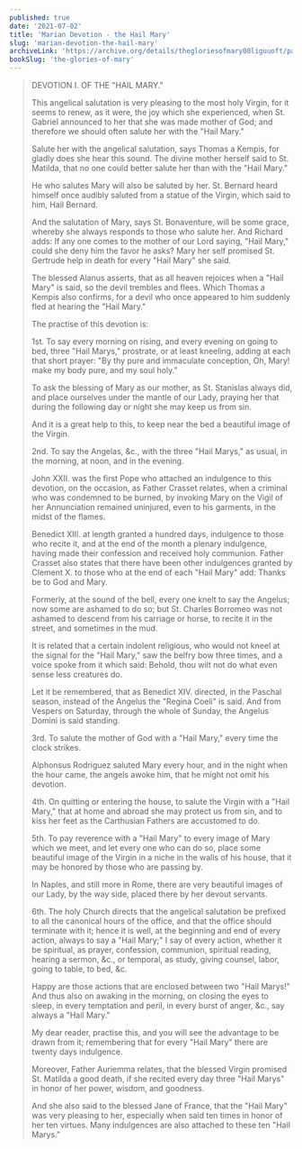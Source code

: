 ```yaml
---
published: true
date: '2021-07-02'
title: 'Marian Devotion - the Hail Mary'
slug: 'marian-devotion-the-hail-mary'
archiveLink: 'https://archive.org/details/thegloriesofmary00liguuoft/page/646?view=theater'
bookSlug: 'the-glories-of-mary'
---
```


> DEVOTION I. OF THE "HAIL MARY."
>
> This angelical salutation is very pleasing to the most holy Virgin, for it seems to renew, as it were, the joy which she experienced, when St. Gabriel announced to her that she was made mother of God; and therefore we should often salute her with the "Hail Mary."
>
> Salute her with the angelical salutation, says Thomas a Kempis, for gladly does she hear this sound. The divine mother herself said to St. Matilda, that no one could better salute her than with the "Hail Mary."
>
> He who salutes Mary will also be saluted by her. St. Bernard heard himself once audibly saluted from a statue of the Virgin, which said to him, Hail Bernard.
>
> And the salutation of Mary, says St. Bonaventure, will be some grace, whereby she always responds to those who salute her. And Richard adds: If any one comes to the mother of our Lord saying, "Hail Mary," could she deny him the favor he asks? Mary her self promised St. Gertrude help in death for every "Hail Mary" she said.
>
> The blessed Alanus asserts, that as all heaven rejoices when a "Hail Mary" is said, so the devil trembles and flees. Which Thomas a Kempis also confirms, for a devil who once appeared to him suddenly fled at hearing the "Hail Mary."
>
> The practise of this devotion is:
>
> 1st. To say every morning on rising, and every evening on going to bed, three "Hail Marys," prostrate, or at least kneeling, adding at each that short prayer: "By thy pure and immaculate conception, Oh, Mary! make my body pure, and my soul holy."
>
> To ask the blessing of Mary as our mother, as St. Stanislas always did, and place ourselves under the mantle of our Lady, praying her that during the following day or night she may keep us from sin.
>
> And it is a great help to this, to keep near the bed a beautiful image of the Virgin.
>
> 2nd. To say the Angelas, &c., with the three "Hail Marys," as usual, in the morning, at noon, and in the evening.
>
> John XXII. was the first Pope who attached an indulgence to this devotion, on the occasion, as Father Crasset relates, when a criminal who was condemned to be burned, by invoking Mary on the Vigil of her Annunciation remained uninjured, even to his garments, in the midst of the flames.
>
> Benedict XIII. at length granted a hundred days, indulgence to those who recite it, and at the end of the month a plenary indulgence, having made their confession and received holy communion. Father Crasset also states that there have been other indulgences granted by Clement X. to those who at the end of each "Hail Mary" add: Thanks be to God and Mary.
>
> Formerly, at the sound of the bell, every one knelt to say the Angelus; now some are ashamed to do so; but St. Charles Borromeo was not ashamed to descend from his carriage or horse, to recite it in the street, and sometimes in the mud.
>
> It is related that a certain indolent religious, who would not kneel at the signal for the "Hail Mary," saw the belfry bow three times, and a voice spoke from it which said: Behold, thou wilt not do what even sense less creatures do.
>
> Let it be remembered, that as Benedict XIV. directed, in the Paschal season, instead of the Angelus the "Regina Coeli" is said. And from Vespers on Saturday, through the whole of Sunday, the Angelus Domini is said standing.
>
> 3rd. To salute the mother of God with a "Hail Mary," every time the clock strikes.
>
> Alphonsus Rodriguez saluted Mary every hour, and in the night when the hour came, the angels awoke him, that he might not omit his devotion.
>
> 4th. On quitting or entering the house, to salute the Virgin with a "Hail Mary," that at home and abroad she may protect us from sin, and to kiss her feet as the Carthusian Fathers are accustomed to do.
>
> 5th. To pay reverence with a "Hail Mary" to every image of Mary which we meet, and let every one who can do so, place some beautiful image of the Virgin in a niche in the walls of his house, that it may be honored by those who are passing by.
>
> In Naples, and still more in Rome, there are very beautiful images of our Lady, by the way side, placed there by her devout servants.
>
> 6th. The holy Church directs that the angelical salutation be prefixed to all the canonical hours of the office, and that the office should terminate with it; hence it is well, at the beginning and end of every action, always to say a "Hail Mary;" I say of every action, whether it be spiritual, as prayer, confession, communion, spiritual reading, hearing a sermon, &c., or temporal, as study, giving counsel, labor, going to table, to bed, &c.
>
> Happy are those actions that are enclosed between two "Hail Marys!" And thus also on awaking in the morning, on closing the eyes to sleep, in every temptation and peril, in every burst of anger, &c., say always a "Hail Mary."
>
> My dear reader, practise this, and you will see the advantage to be drawn from it; remembering that for every "Hail Mary" there are twenty days indulgence.
>
> Moreover, Father Auriemma relates, that the blessed Virgin promised St. Matilda a good death, if she recited every day three "Hail Marys" in honor of her power, wisdom, and goodness.
>
> And she also said to the blessed Jane of France, that the "Hail Mary" was very pleasing to her, especially when said ten times in honor of her ten virtues. Many indulgences are also attached to these ten "Hail Marys."
